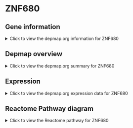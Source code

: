 <h1>ZNF680</h1>

<h2>Gene information</h2>
<details>
  <summary>Click to view the depmap.org information for ZNF680</summary>
  <p><a href="https://depmap.org/portal/gene/ZNF680?tab=about" target="_BLANK">Open page in a new tab...</a></p>
  <iframe src="https://depmap.org/portal/gene/ZNF680?tab=about" style="border:none;width:100%;height:800px"></iframe>
</details>

<h2>Depmap overview</h2>
<details>
  <summary>Click to view the depmap.org summary for ZNF680</summary>
  <p><a href="https://depmap.org/portal/gene/ZNF680?tab=overview" target="_BLANK">Open page in a new tab...</a></p>
  <iframe src="https://depmap.org/portal/gene/ZNF680?tab=overview" style="border:none;width:100%;height:800px"></iframe>
</details>

<h2>Expression</h2>
<details>
  <summary>Click to view the depmap.org expression data for ZNF680</summary>
  <p><a href="https://depmap.org/portal/gene/ZNF680?tab=characterization" target="_BLANK">Open page in a new tab...</a></p>
  <iframe src="https://depmap.org/portal/gene/ZNF680?tab=characterization" style="border:none;width:100%;height:800px"></iframe>
</details>



<h2>Reactome Pathway diagram</h2>
<details>
  <summary>Click to view the Reactome pathway for ZNF680</summary>
  <p><a href="https://reactome.org/PathwayBrowser/#/R-HSA-212436" target="_BLANK">Open page in a new tab...</a></p>
  <p>Generic Transcription Pathway</p>
<iframe src="https://reactome.org/PathwayBrowser/#/R-HSA-212436" style="border:none;width:100%;height:800px"></iframe>
</details>



